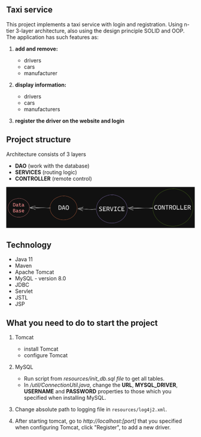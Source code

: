 ## Taxi service

This project implements a taxi service with login and registration.
Using n-tier 3-layer architecture, also using the design principle SOLID and OOP.
The application has such features as:
1. **add and remove:**
    * drivers
    * cars
    * manufacturer

2. **display information:**
    * drivers
    * cars
    * manufacturers
3. **register the driver on the website and login**

## Project structure

Architecture consists of 3 layers

* **DAO** (work with the database)
* **SERVICES** (routing logic)
* **CONTROLLER** (remote control)

<img src="resources/layers.png"/>

## Technology

* Java 11
* Maven
* Apache Tomcat 
* MySQL - version 8.0
* JDBC
* Servlet
* JSTL
* JSP

## What you need to do to start the project

1. Tomcat
    * install Tomcat
    * configure Tomcat

2. MySQL
    * Run script from _resources/init_db.sql file_ to get all tables.
    * In _/util/ConnectionUtil.java_, change the **URL**, **MYSQL_DRIVER**, **USERNAME** and **PASSWORD** properties to those
      which you specified when installing MySQL.

3. Сhange absolute path to logging file in `resources/log4j2.xml`.
   
4. After starting tomcat, go to _http://localhost:[port]_ that you specified when configuring Tomcat,
  click "Register",
  to add a new driver.
   